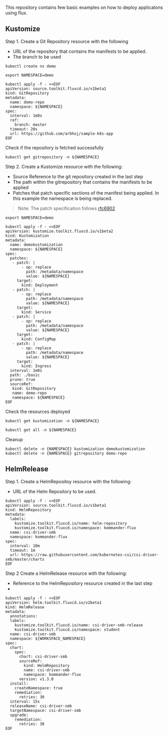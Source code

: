 This repository contains few basic examples on how to deploy applicatons using flux. 

## Kustomize

Step 1. Create a Git Repository resource with the following
- URL of the repository that contains the manifests to be applied.
- The branch to be used 

```
kubectl create ns demo

export NAMESPACE=demo

kubectl apply -f - <<EOF
apiVersion: source.toolkit.fluxcd.io/v1beta1
kind: GitRepository
metadata:
  name: demo-repo
  namespace: ${NAMESPACE}
spec:
  interval: 1m0s
  ref:
    branch: master
  timeout: 20s
  url: https://github.com/arbhoj/sample-k8s-app
EOF
```
Check if the repository is fetched successfully

```
kubectl get gitrepository -n ${NAMESPACE}
```

Step 2. Create a Kustomize resource with the following:
- Source Reference to the git repository created in the last step
- The path within the gitrepository that contains the manifests to be applied
- Patches that patch specific sections of the manifest being applied. In this example the namespace is being replaced. 
> Note: The patch specification follows [rfc6902](https://datatracker.ietf.org/doc/html/rfc6902)

```
export NAMESPACE=demo

kubectl apply -f - <<EOF
apiVersion: kustomize.toolkit.fluxcd.io/v1beta2
kind: Kustomization
metadata:
  name: demokustomization
  namespace: ${NAMESPACE}
spec:
  patches:
   - patch: |
       - op: replace
         path: /metadata/namespace
         value: ${NAMESPACE}
     target:
       kind: Deployment
   - patch: |
       - op: replace
         path: /metadata/namespace
         value: ${NAMESPACE}
     target:
       kind: Service
   - patch: |
       - op: replace
         path: /metadata/namespace
         value: ${NAMESPACE}
     target:
       kind: ConfigMap
   - patch: |
       - op: replace
         path: /metadata/namespace
         value: ${NAMESPACE}
     target:
       kind: Ingress
  interval: 1m0s
  path: ./basic
  prune: true
  sourceRef:
   kind: GitRepository
   name: demo-repo
   namespace: ${NAMESPACE}
EOF
```

Check the resources deployed

```
kubectl get kustomization -n ${NAMESPACE}

kubectl get all -n ${NAMESPACE}
```

Cleanup

```
kubectl delete -n {NAMESPACE} kustomization demokustomization
kubectl delete -n {NAMESPACE} gitrepository demo-repo
```
## HelmRelease

Step 1. Create a HelmRepositoy resource with the following:
- URL of the Helm Repository to be used. 
```
kubectl apply -f - <<EOF
apiVersion: source.toolkit.fluxcd.io/v1beta1
kind: HelmRepository
metadata:
  labels:
    kustomize.toolkit.fluxcd.io/name: helm-repository
    kustomize.toolkit.fluxcd.io/namespace: kommander-flux
  name: csi-driver-smb
  namespace: kommander-flux
spec:
  interval: 10m
  timeout: 1m
  url: https://raw.githubusercontent.com/kubernetes-csi/csi-driver-smb/master/charts
EOF
```

Step 2 Create a HelmRelease resource with the following:
- Reference to the HelmRepository resource created in the last step
- 

```
kubectl apply -f - <<EOF
apiVersion: helm.toolkit.fluxcd.io/v2beta1
kind: HelmRelease
metadata:
  annotations:
  labels:
    kustomize.toolkit.fluxcd.io/name: csi-driver-smb-release
    kustomize.toolkit.fluxcd.io/namespace: student
  name: csi-driver-smb
  namespace: ${WORKSPACE_NAMESPACE}
spec:
  chart:
    spec:
      chart: csi-driver-smb
      sourceRef:
        kind: HelmRepository
        name: csi-driver-smb
        namespace: kommander-flux
      version: v1.3.0
  install:
    createNamespace: true
    remediation:
      retries: 30
  interval: 15s
  releaseName: csi-driver-smb
  targetNamespace: csi-driver-smb
  upgrade:
    remediation:
      retries: 30
EOF
```
